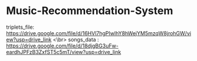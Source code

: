 # Music-Recommendation-System

triplets_file: https://drive.google.com/file/d/16HVl7hgPIwlhY8hWejYM5mzqW8jrohGW/view?usp=drive_link <\br\>
songs_data : https://drive.google.com/file/d/18djgBG3uFw-eardhJPFzB3ZxfST5c5mT/view?usp=drive_link
